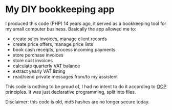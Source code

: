 # My DIY bookkeeping app

I produced this code (PHP) 14 years ago, it served as a bookkeeping tool for my small computer business. 
Basically the app allowed me to:
- create sales invoices, manage client records
- create price offers, manage price lists
- book cash receipts, process incoming payments
- store purchase invoices
- store cost invoices
- calculate quarterly VAT balance
- extract yearly VAT listing
- read/send private messages from/to my assistent

This code is nothing to be proud of, I had no intent to do it according to [OOP](https://www.guru99.com/object-oriented-programming.html) principles. It was just declarative programming, split into files.

Disclaimer: this code is old, md5 hashes are no longer secure today.
